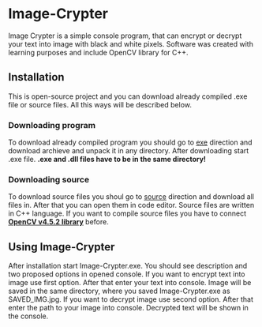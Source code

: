 # Image-Crypter
Image Crypter is a simple console program, that can encrypt or decrypt your text into image with black and white pixels.
Software was created with learning purposes and include OpenCV library for C++.

## Installation
This is open-source project and you can download already compiled .exe file or source files. All this ways will be described below.

### Downloading program
To download already compiled program you should go to [exe](https://github.com/ComeInRage/Image-Crypter/tree/main/exe) direction and download archieve and unpack it in any directory. After downloading start .exe file. **.exe and .dll files have to be in the same directory!**

### Downloading source
To download source files you shoul go to [source](https://github.com/ComeInRage/Image-Crypter/tree/main/source) direction and download all files in. After that you can open them in code editor. Source files are written in C++ language. If you want to compile source files you have to connect [**OpenCV v4.5.2 library**](https://opencv.org/) before.

## Using Image-Crypter
After installation start Image-Crypter.exe. You should see description and two proposed options in opened console. 
If you want to encrypt text into image use first option. After that enter your text into console. Image will be saved in the same directory, where you saved Image-Crypter.exe as SAVED_IMG.jpg.
If you want to decrypt image use second option. After that enter the path to your image into console. Decrypted text will be shown in the console.
